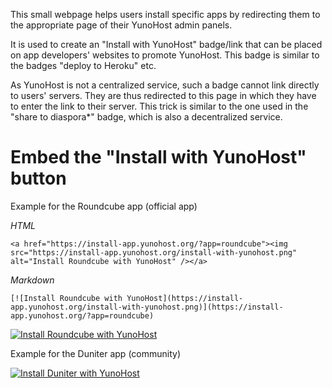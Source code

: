 This small webpage helps users install specific apps by redirecting them to the appropriate page of their YunoHost admin panels.

It is used to create an "Install with YunoHost" badge/link that can be placed on app developers' websites to promote YunoHost. This badge is similar to the badges "deploy to Heroku" etc.

As YunoHost is not a centralized service, such a badge cannot link directly to users' servers. They are thus redirected to this page in which they have to enter the link to their server. This trick is similar to the one used in the "share to diaspora*" badge, which is also a decentralized service.


# Embed the "Install with YunoHost" button

Example for the Roundcube app (official app)

*HTML*

`<a href="https://install-app.yunohost.org/?app=roundcube"><img src="https://install-app.yunohost.org/install-with-yunohost.png" alt="Install Roundcube with YunoHost" /></a>`

*Markdown*

`[![Install Roundcube with YunoHost](https://install-app.yunohost.org/install-with-yunohost.png)](https://install-app.yunohost.org/?app=roundcube)`

[![Install Roundcube with YunoHost](https://install-app.yunohost.org/install-with-yunohost.svg)](https://install-app.yunohost.org/?app=roundcube)

Example for the Duniter app (community)

[![Install Duniter with YunoHost](https://install-app.yunohost.org/install-with-yunohost.svg)](https://install-app.yunohost.org/?app=duniter)
